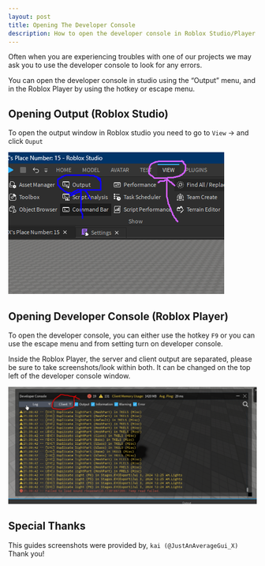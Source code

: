 ```yaml
---
layout: post
title: Opening The Developer Console
description: How to open the developer console in Roblox Studio/Player.
---
```


Often when you are experiencing troubles with one of our projects we may ask you to use the developer console to look for any errors.

You can open the developer console in studio using the “Output” menu, and in the Roblox Player by using the hotkey or escape menu.

## Opening Output (Roblox Studio)

To open the output window in Roblox studio you need to go to `View` -> and click `Ouput`

![View -> Output](/assets/images/DevConsoleStudio.png)

## Opening Developer Console (Roblox Player)

To open the developer console, you can either use the hotkey `F9` or you can use the escape menu and from setting turn on developer console.

Inside the Roblox Player, the server and client output are separated, please be sure to take screenshots/look within both. It can be changed on the top left of the developer console window.

![Developer Console with the Client/Server dropdown circled](/assets/images/DevConsolePlayer.png)

## Special Thanks

This guides screenshots were provided by, `kai (@JustAnAverageGui_X)`
Thank you!